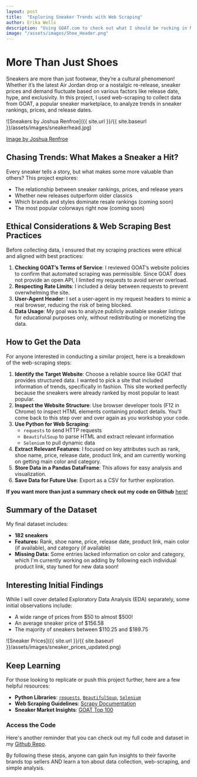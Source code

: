 ```yaml
---
layout: post
title:  "Exploring Sneaker Trends with Web Scraping"
author: Erika Wells
description: "Using GOAT.com to check out what I should be rocking in March 2025."
image: "/assets/images/Shoe_Header.png"  
---
```



# More Than Just Shoes
Sneakers are more than just footwear, they’re a cultural phenomenon! Whether it’s the latest Air Jordan drop or a nostalgic re-release, sneaker prices and demand fluctuate based on various factors like release date, hype, and exclusivity. In this project, I used web-scraping to collect data from GOAT, a popular sneaker marketplace, to analyze trends in sneaker rankings, prices, and release dates.


![Sneakers by Joshua Renfroe]({{ site.url }}/{{ site.baseurl }}/assets/images/sneakerhead.jpg)

<a href="https://www.instagram.com/joshuarenfroe_/?hl=en" target="_blank" rel="noopener noreferrer">Image by Joshua Renfroe</a>


## Chasing Trends: What Makes a Sneaker a Hit?
Every sneaker tells a story, but what makes some more valuable than others? This project explores:
- The relationship between sneaker rankings, prices, and release years
- Whether new releases outperform older classics
- Which brands and styles dominate resale rankings (coming soon)
- The most popular colorways right now (coming soon)


## Ethical Considerations & Web Scraping Best Practices
Before collecting data, I ensured that my scraping practices were ethical and aligned with best practices:
1. **Checking GOAT’s Terms of Service**: I reviewed GOAT’s website policies to confirm that automated scraping was permissible. Since GOAT does not provide an open API, I limited my requests to avoid server overload.
2. **Respecting Rate Limits**: I included a delay between requests to prevent overwhelming the site.
3. **User-Agent Header**: I set a user-agent in my request headers to mimic a real browser, reducing the risk of being blocked.
4. **Data Usage**: My goal was to analyze publicly available sneaker listings for educational purposes only, without redistributing or monetizing the data.


## How to Get the Data
For anyone interested in conducting a similar project, here is a breakdown of the web-scraping steps:
1. **Identify the Target Website**: Choose a reliable source like GOAT that provides structured data. I wanted to pick a site that included information of trends, specifically in fashion. This site worked perfectly because the sneakers were already ranked by most popular to least popular.  
2. **Inspect the Website Structure**: Use browser developer tools (F12 in Chrome) to inspect HTML elements containing product details. You'll come back to this step over and over again as you workshop your code. 
3. **Use Python for Web Scraping**:
   - `requests` to send HTTP requests
   - `BeautifulSoup` to parse HTML and extract relevant information
   - `Selenium` to pull dynamic data
4. **Extract Relevant Features**: I focused on key attributes such as rank, shoe name, price, release date, product link, and am currently working on getting main color and category.
5. **Store Data in a Pandas DataFrame**: This allows for easy analysis and visualization.
6. **Save Data for Future Use**: Export as a CSV for further exploration.


**If you want more than just a summary check out my code on Github** <a href="https://github.com/ErikaWells/ShoeAnalysis" target="_blank" rel="noopener noreferrer">here!</a>

## Summary of the Dataset
My final dataset includes:
- **182 sneakers**
- **Features:** Rank, shoe name, price, release date, product link, main color (if available), and category (if available)
- **Missing Data:** Some entries lacked information on color and category, which I'm currently working on adding by following each individual product link, stay tuned for new data soon!


## Interesting Initial Findings
While I will cover detailed Exploratory Data Analysis (EDA) separately, some initial observations include:
- A wide range of prices from $50 to almost $500!
- An average sneaker price of $156.58
- The majority of sneakers between $110.25 and $189.75

![Sneaker Prices]({{ site.url }}/{{ site.baseurl }}/assets/images/sneaker_prices_updated.png)

## Keep Learning
For those looking to replicate or push this project further, here are a few helpful resources:
- **Python Libraries**: <a href="https://docs.python-requests.org/en/latest/" target="_blank" rel="noopener noreferrer">`requests`</a>, <a href="https://www.crummy.com/software/BeautifulSoup/" target="_blank" rel="noopener noreferrer">`BeautifulSoup`</a>, <a href="https://pypi.org/project/selenium/" target="_blank" rel="noopener noreferrer">`Selenium`</a>
- **Web Scraping Guidelines**: <a href="https://docs.scrapy.org/en/latest/" target="_blank" rel="noopener noreferrer">Scrapy Documentation</a>
- **Sneaker Market Insights**: <a href="https://www.goat.com/sneakers/top-100" target="_blank" rel="noopener noreferrer"> GOAT Top 100</a>


### Access the Code
Here's another reminder that you can check out my full code and dataset in my <a href="https://github.com/ErikaWells/ShoeAnalysis" target="_blank" rel="noopener noreferrer">Github Repo</a>.


By following these steps, anyone can gain fun insights to their favorite brands top sellers AND learn a ton about data collection, web-scraping, and simple analysis. 
